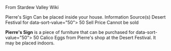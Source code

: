 From Stardew Valley Wiki

Pierre's Sign Can be placed inside your house. Information Source(s) Desert Festival for data-sort-value="50"&gt; 50 Sell Price Cannot be sold

**Pierre's Sign** is a piece of furniture that can be purchased for data-sort-value="50"&gt; 50 Calico Eggs from Pierre's shop at the Desert Festival. It may be placed indoors.